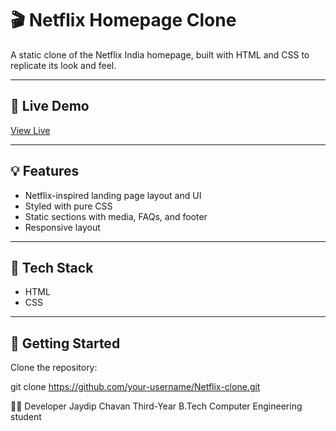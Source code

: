 # 🎬 Netflix Homepage Clone

A static clone of the Netflix India homepage, built with HTML and CSS to replicate its look and feel.

---

## 🔗 Live Demo

[View Live](http://netflix-clone-gog-jc.vercel.app/)  

---

## 💡 Features

- Netflix-inspired landing page layout and UI
- Styled with pure CSS
- Static sections with media, FAQs, and footer
- Responsive layout

---

## 📁 Tech Stack

- HTML  
- CSS  

---

## 🚀 Getting Started

Clone the repository:

git clone https://github.com/your-username/Netflix-clone.git

🧑‍💻 Developer
Jaydip Chavan
Third-Year B.Tech Computer Engineering student
